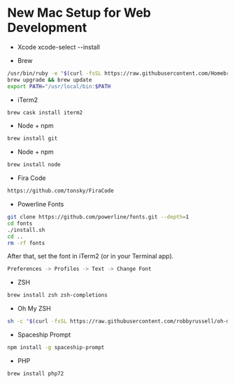 # New Mac Setup for Web Development

- Xcode
  xcode-select --install

- Brew

```bash
/usr/bin/ruby -e "$(curl -fsSL https://raw.githubusercontent.com/Homebrew/install/master/install)"
brew upgrade && brew update
export PATH="/usr/local/bin:$PATH
```

- iTerm2
```bash
brew cask install iterm2
```

- Node + npm

```bash
brew install git
```

- Node + npm

```bash
brew install node
```

- Fira Code

```bash
https://github.com/tonsky/FiraCode
```

- Powerline Fonts

```bash
git clone https://github.com/powerline/fonts.git --depth=1
cd fonts
./install.sh
cd ..
rm -rf fonts
```

After that, set the font in iTerm2 (or in your Terminal app).

```bash
Preferences -> Profiles -> Text -> Change Font
```

- ZSH

```bash
brew install zsh zsh-completions
```

- Oh My ZSH

```bash
sh -c "$(curl -fsSL https://raw.githubusercontent.com/robbyrussell/oh-my-zsh/master/tools/install.sh)"
```

- Spaceship Prompt

```bash
npm install -g spaceship-prompt
```

- PHP

```bash
brew install php72
```

